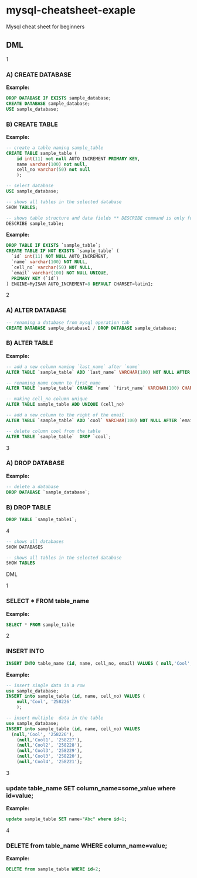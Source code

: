 # mysql-cheatsheet-exaple
Mysql cheat sheet for beginners
## DML

1
### A) CREATE DATABASE
**Example:**
```sql
DROP DATABASE IF EXISTS sample_database;
CREATE DATABASE sample_database;
USE sample_database;
```
### B) CREATE TABLE
**Example:**
```sql
-- create a table naming sample_table  
CREATE TABLE sample_table (
    id int(11) not null AUTO_INCREMENT PRIMARY KEY,
    name varchar(100) not null,
    cell_no varchar(50) not null
    );
```
```sql
-- select database  
USE sample_database;
```
```sql
-- shows all tables in the selected database  
SHOW TABLES;
```
```sql
-- shows table structure and data fields ** DESCRIBE command is only for table 
DESCRIBE sample_table;
```
**Example:**
```sql
DROP TABLE IF EXISTS `sample_table`;
CREATE TABLE IF NOT EXISTS `sample_table` (
  `id` int(11) NOT NULL AUTO_INCREMENT,
  `name` varchar(100) NOT NULL,
  `cell_no` varchar(50) NOT NULL,
  `email` varchar(100) NOT NULL UNIQUE,
  PRIMARY KEY (`id`)
) ENGINE=MyISAM AUTO_INCREMENT=8 DEFAULT CHARSET=latin1;
```
2
### A) ALTER DATABASE
```sql
-- renaming a database from mysql operation tab
CREATE DATABASE sample_database1 / DROP DATABASE sample_database;
``` 
### B) ALTER TABLE
**Example:**
```sql
-- add a new column naming `last_name` after `name`
ALTER TABLE `sample_table` ADD `last_name` VARCHAR(100) NOT NULL AFTER `name`;
```
```sql
-- renaming name coumn to first_name
ALTER TABLE `sample_table` CHANGE `name` `first_name` VARCHAR(100) CHARACTER SET latin1 COLLATE latin1_swedish_ci NOT NULL;
```
```sql
-- making cell_no column unique
ALTER TABLE sample_table ADD UNIQUE (cell_no)
```
```sql
-- add a new column to the right of the email
ALTER TABLE `sample_table` ADD `cool` VARCHAR(100) NOT NULL AFTER `email`;
```
```sql
-- delete column cool from the table
ALTER TABLE `sample_table`  DROP `cool`;
```
3
### A) DROP DATABASE
**Example:**
```sql
-- delete a database
DROP DATABASE `sample_database`;
```
### B) DROP TABLE
```sql
DROP TABLE `sample_table1`;
```
4
```sql
-- shows all databases
SHOW DATABASES
```
```sql
-- shows all tables in the selected database
SHOW TABLES
```

DML

1
### SELECT * FROM table_name
**Example:**
```sql
SELECT * FROM sample_table
```
2
### INSERT INTO
```sql
INSERT INTO table_name (id, name, cell_no, email) VALUES ( null,'Cool', '258226', 'a@gmail.com');
```
**Example:**
```sql
-- insert single data in a row  
use sample_database;
INSERT into sample_table (id, name, cell_no) VALUES (
    null,'Cool', '258226'
    );
```
```sql
-- insert multiple  data in the table  
use sample_database;
INSERT into sample_table (id, name, cell_no) VALUES
  (null,'Cool', '258226'),
	(null,'Cool1', '258227'),
	(null,'Cool2', '258228'),
	(null,'Cool3', '258229'),
	(null,'Cool3', '258220'),
	(null,'Cool4', '258221');
```
3
### update table_name SET column_name=some_value where id=value;
**Example:**
```sql
update sample_table SET name="Abc" where id=1;
```
4
### DELETE from table_name WHERE column_name=value;
**Example:**
```sql
DELETE from sample_table WHERE id=2;
```
